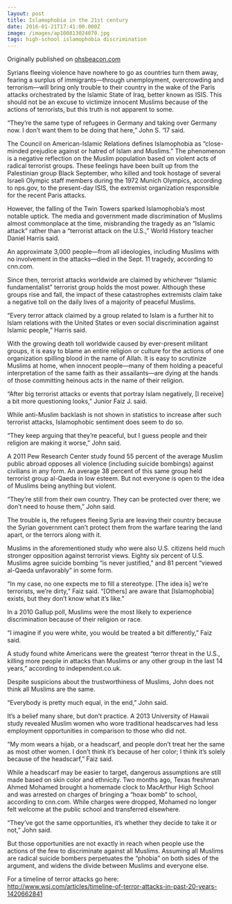 ```yaml
---
layout: post
title: Islamophobia in the 21st century
date: 2016-01-21T17:41:00.000Z
image: /images/ap100813024070.jpg
tags: high-school islamophobia discrimination
---
```

Originally published on [ohsbeacon.com](https://ohsbeacon.com/587/opinion/islamophobia-in-the-21st-century/)

Syrians fleeing violence have nowhere to go as countries turn them away, fearing a surplus of immigrants—through unemployment, overcrowding and terrorism—will bring only trouble to their country in the wake of the Paris attacks orchestrated by the Islamic State of Iraq, better known as ISIS. This should not be an excuse to victimize innocent Muslims because of the actions of terrorists, but this truth is not apparent to some.



“They’re the same type of refugees in Germany and taking over Germany now. I don’t want them to be doing that here,” John S. ‘17 said.



The Council on American-Islamic Relations defines Islamophobia as “close-minded prejudice against or hatred of Islam and Muslims.” The phenomenon is a negative reflection on the Muslim population based on violent acts of radical terrorist groups. These feelings have been built up from the Palestinian group Black September, who killed and took hostage of several Israeli Olympic staff members during the 1972 Munich Olympics, according to nps.gov, to the present-day ISIS, the extremist organization responsible for the recent Paris attacks.



However, the falling of the Twin Towers sparked Islamophobia’s most notable uptick. The media and government made discrimination of Muslims almost commonplace at the time, misbranding the tragedy as an “Islamic attack” rather than a “terrorist attack on the U.S.,” World History teacher Daniel Harris said.

An approximate 3,000 people—from all ideologies, including Muslims with no involvement in the attacks—died in the Sept. 11 tragedy, according to cnn.com.

Since then, terrorist attacks worldwide are claimed by whichever “Islamic fundamentalist” terrorist group holds the most power. Although these groups rise and fall, the impact of these catastrophes extremists claim take a negative toll on the daily lives of a majority of peaceful Muslims.

“Every terror attack claimed by a group related to Islam is a further hit to Islam relations with the United States or even social discrimination against Islamic people,” Harris said.

With the growing death toll worldwide caused by ever-present militant groups, it is easy to blame an entire religion or culture for the actions of one organization spilling blood in the name of Allah. It is easy to scrutinize Muslims at home, when innocent people—many of them holding a peaceful interpretation of the same faith as their assailants—are dying at the hands of those committing heinous acts in the name of their religion.

“After big terrorist attacks or events that portray Islam negatively, \[I receive] a bit more questioning looks,” Junior Faiz J. said.

While anti-Muslim backlash is not shown in statistics to increase after such terrorist attacks, Islamophobic sentiment does seem to do so.

“They keep arguing that they’re peaceful, but I guess people and their religion are making it worse,” John said.

A 2011 Pew Research Center study found 55 percent of the average Muslim public abroad opposes all violence (including suicide bombings) against civilians in any form. An average 38 percent of this same group held terrorist group al-Qaeda in low esteem. But not everyone is open to the idea of Muslims being anything but violent.

“They’re still from their own country. They can be protected over there; we don’t need to house them,” John said.

The trouble is, the refugees fleeing Syria are leaving their country because the Syrian government can’t protect them from the warfare tearing the land apart, or the terrors along with it.

Muslims in the aforementioned study who were also U.S. citizens held much stronger opposition against terrorist views. Eighty six percent of U.S. Muslims agree suicide bombing “is never justified,” and 81 percent “viewed al-Qaeda unfavorably” in some form.

“In my case, no one expects me to fill a stereotype. \[The idea is] we’re terrorists, we’re dirty,” Faiz said. “\[Others] are aware that \[Islamophobia] exists, but they don’t know what it’s like.”

In a 2010 Gallup poll, Muslims were the most likely to experience discrimination because of their religion or race.

“I imagine if you were white, you would be treated a bit differently,” Faiz said.

A study found white Americans were the greatest “terror threat in the U.S., killing more people in attacks than Muslims or any other group in the last 14 years,” according to independent.co.uk.

Despite suspicions about the trustworthiness of Muslims, John does not think all Muslims are the same.

“Everybody is pretty much equal, in the end,” John said.

It’s a belief many share, but don’t practice. A 2013 University of Hawaii study revealed Muslim women who wore traditional headscarves had less employment opportunities in comparison to those who did not.

“My mom wears a hijab, or a headscarf, and people don’t treat her the same as most other women. I don’t think it’s because of her color; I think it’s solely because of the headscarf,” Faiz said.

While a headscarf may be easier to target, dangerous assumptions are still made based on skin color and ethnicity. Two months ago, Texas freshman Ahmed Mohamed brought a homemade clock to MacArthur High School and was arrested on charges of bringing a “hoax bomb” to school, according to cnn.com. While charges were dropped, Mohamed no longer felt welcome at the public school and transferred elsewhere.

“They’ve got the same opportunities, it’s whether they decide to take it or not,” John said.

But those opportunities are not exactly in reach when people use the actions of the few to discriminate against all Muslims. Assuming all Muslims are radical suicide bombers perpetuates the “phobia” on both sides of the argument, and widens the divide between Muslims and everyone else.

For a timeline of terror attacks go here: http://www.wsj.com/articles/timeline-of-terror-attacks-in-past-20-years-1420662841
